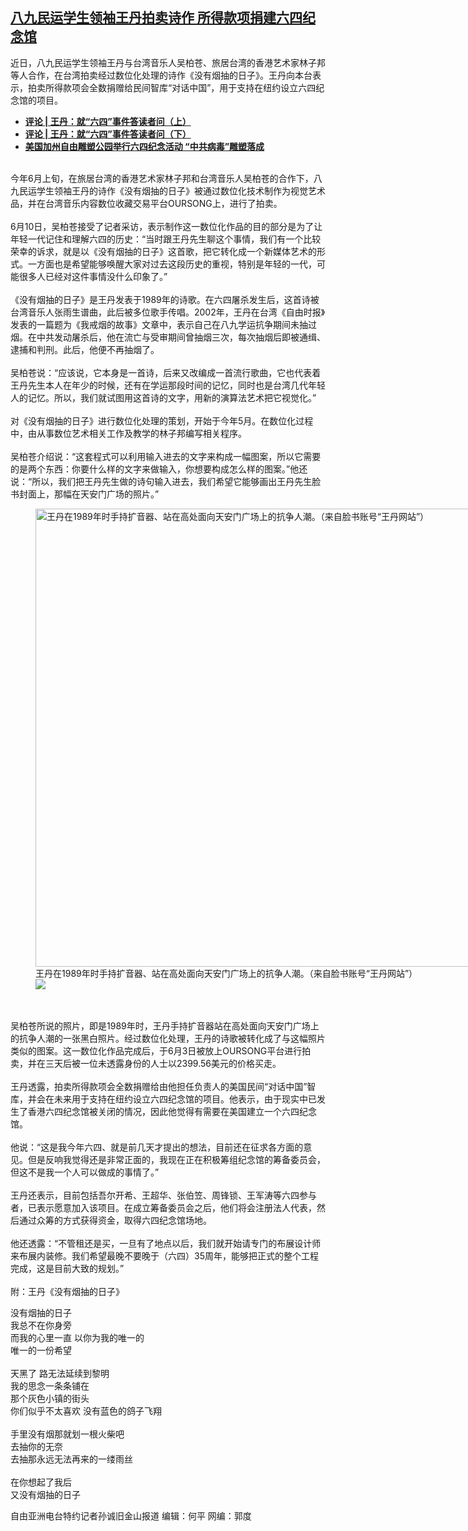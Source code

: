 <!--1623440365000-->
[八九民运学生领袖王丹拍卖诗作   所得款项捐建六四纪念馆](https://www.rfa.org/mandarin/yataibaodao/renquanfazhi/sc-06112021153319.html)
------

<p>近日，八九民运学生领袖王丹与台湾音乐人吴柏苍、旅居台湾的香港艺术家林子邦等人合作，在台湾拍卖经过数位化处理的诗作《没有烟抽的日子》。王丹向本台表示，拍卖所得款项会全数捐赠给民间智库“对话中国”，用于支持在纽约设立六四纪念馆的项目。</p><p></p><ul><li><strong><a href="https://www.rfa.org/mandarin/pinglun/wangdan/wd-05312021142047.html">评论 | 王丹：就“六四”事件答读者问（上）</a></strong></li><li><strong><a href="https://www.rfa.org/mandarin/pinglun/wangdan/wd-06072021084341.html">评论 | 王丹：就“六四”事件答读者问（下）</a></strong></li><li><a href="https://www.rfa.org/mandarin/yataibaodao/renquanfazhi/sc-06062021175356.html"><strong>美国加州自由雕塑公园举行六四纪念活动 “中共病毒”雕塑落成</strong></a></li></ul><p><br/>今年6月上旬，在旅居台湾的香港艺术家林子邦和台湾音乐人吴柏苍的合作下，八九民运学生领袖王丹的诗作《没有烟抽的日子》被通过数位化技术制作为视觉艺术品，并在台湾音乐内容数位收藏交易平台OURSONG上，进行了拍卖。<br/><br/>6月10日，吴柏苍接受了记者采访，表示制作这一数位化作品的目的部分是为了让年轻一代记住和理解六四的历史：“当时跟王丹先生聊这个事情，我们有一个比较荣幸的诉求，就是以《没有烟抽的日子》这首歌，把它转化成一个新媒体艺术的形式。一方面也是希望能够唤醒大家对过去这段历史的重视，特别是年轻的一代，可能很多人已经对这件事情没什么印象了。”<br/><br/>《没有烟抽的日子》是王丹发表于1989年的诗歌。在六四屠杀发生后，这首诗被台湾音乐人张雨生谱曲，此后被多位歌手传唱。2002年，王丹在台湾《自由时报》发表的一篇题为《我戒烟的故事》文章中，表示自己在八九学运抗争期间未抽过烟。在中共发动屠杀后，他在流亡与受审期间曾抽烟三次，每次抽烟后即被通缉、逮捕和判刑。此后，他便不再抽烟了。<br/><br/>吴柏苍说：“应该说，它本身是一首诗，后来又改编成一首流行歌曲，它也代表着王丹先生本人在年少的时候，还有在学运那段时间的记忆，同时也是台湾几代年轻人的记忆。所以，我们就试图用这首诗的文字，用新的演算法艺术把它视觉化。”<br/><br/>对《没有烟抽的日子》进行数位化处理的策划，开始于今年5月。在数位化过程中，由从事数位艺术相关工作及教学的林子邦编写相关程序。<br/><br/>吴柏苍介绍说：“这套程式可以利用输入进去的文字来构成一幅图案，所以它需要的是两个东西：你要什么样的文字来做输入，你想要构成怎么样的图案。”他还说：“所以，我们把王丹先生做的诗句输入进去，我们希望它能够画出王丹先生脸书封面上，那幅在天安门广场的照片。”</p><p><figure class="image-richtext image-inline captioned" style="width:1121px;"><img alt="王丹在1989年时手持扩音器、站在高处面向天安门广场上的抗争人潮。（来自脸书账号“王丹网站”）" height="733" src="https://www.rfa.org/mandarin/yataibaodao/renquanfazhi/sc-06112021153319.html/m0611-sc2.jpg/@@images/b3feac97-3727-41fb-a702-1d21da09fc04.jpeg" title="2" width="1121"/><figcaption class="image-caption">王丹在1989年时手持扩音器、站在高处面向天安门广场上的抗争人潮。（来自脸书账号“王丹网站”）</figcaption><small></small><div id="zoomattribute"><a data-caption="王丹在1989年时手持扩音器、站在高处面向天安门广场上的抗争人潮。（来自脸书账号“王丹网站”）" data-fancybox="" href="https://www.rfa.org/mandarin/yataibaodao/renquanfazhi/sc-06112021153319.html/m0611-sc2.jpg" id="single_image" title="王丹在1989年时手持扩音器、站在高处面向天安门广场上的抗争人潮。（来自脸书账号“王丹网站”）"><img src="/++plone++rfa-resources/img/icon-zoom.png"/></a></div></figure><br/><br/>吴柏苍所说的照片，即是1989年时，王丹手持扩音器站在高处面向天安门广场上的抗争人潮的一张黑白照片。经过数位化处理，王丹的诗歌被转化成了与这幅照片类似的图案。这一数位化作品完成后，于6月3日被放上OURSONG平台进行拍卖，并在三天后被一位未透露身份的人士以2399.56美元的价格买走。<br/><br/>王丹透露，拍卖所得款项会全数捐赠给由他担任负责人的美国民间“对话中国”智库，并会在未来用于支持在纽约设立六四纪念馆的项目。他表示，由于现实中已发生了香港六四纪念馆被关闭的情况，因此他觉得有需要在美国建立一个六四纪念馆。<br/><br/>他说：“这是我今年六四、就是前几天才提出的想法，目前还在征求各方面的意见。但是反响我觉得还是非常正面的，我现在正在积极筹组纪念馆的筹备委员会，但这不是我一个人可以做成的事情了。”<br/><br/>王丹还表示，目前包括吾尔开希、王超华、张伯笠、周锋锁、王军涛等六四参与者，已表示愿意加入该项目。在成立筹备委员会之后，他们将会注册法人代表，然后通过众筹的方式获得资金，取得六四纪念馆场地。<br/><br/>他还透露：“不管租还是买，一旦有了地点以后，我们就开始请专门的布展设计师来布展内装修。我们希望最晚不要晚于（六四）35周年，能够把正式的整个工程完成，这是目前大致的规划。”<br/><br/>附：王丹《没有烟抽的日子》</p><p>没有烟抽的日子<br/>我总不在你身旁<br/>而我的心里一直 以你为我的唯一的<br/>唯一的一份希望<br/><br/>天黑了 路无法延续到黎明<br/>我的思念一条条铺在<br/>那个灰色小镇的街头<br/>你们似乎不太喜欢 没有蓝色的鸽子飞翔<br/><br/>手里没有烟那就划一根火柴吧<br/>去抽你的无奈<br/>去抽那永远无法再来的一缕雨丝<br/><br/>在你想起了我后<br/>又没有烟抽的日子</p><p>自由亚洲电台特约记者孙诚旧金山报道 编辑：何平 网编：郭度</p>
